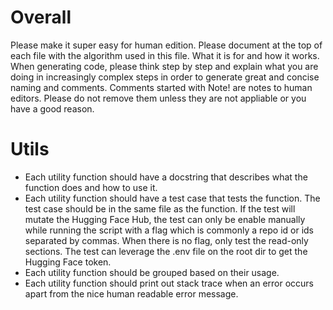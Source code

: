 # Overall

Please make it super easy for human edition. 
Please document at the top of each file with the algorithm used in this file. What it is for and how it works.
When generating code, please think step by step and explain what you are doing in increasingly complex steps in order to generate great and concise naming and comments.
Comments started with Note! are notes to human editors. Please do not remove them unless they are not appliable or you have a good reason.

# Utils

- Each utility function should have a docstring that describes what the function does and how to use it.
- Each utility function should have a test case that tests the function. The test case should be in the same file as the function. If the test will mutate the Hugging Face Hub, the test can only be enable manually while running the script with a flag which is commonly a repo id or ids separated by commas. When there is no flag, only test the read-only sections. The test can leverage the .env file on the root dir to get the Hugging Face token.
- Each utility function should be grouped based on their usage.
- Each utility function should print out stack trace when an error occurs apart from the nice human readable error message.
